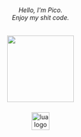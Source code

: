 <h6 align="center">Hello, I'm Pico.<br>Enjoy my shit code.</h6>

###

<div align="center">
  <img height="150" src="https://github.com/picogoat/picogoat/assets/143557025/252edd0f-974f-4670-8f9d-eb239177645e"  />
</div>

###

<div align="center">
  <img src="https://cdn.jsdelivr.net/gh/devicons/devicon/icons/lua/lua-plain.svg" height="40" alt="lua logo"  />
</div>

###
